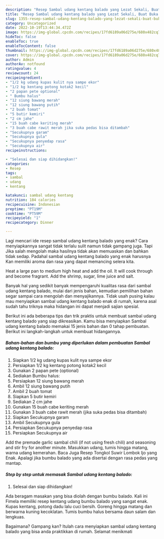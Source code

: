 ```yaml
---
description: "Resep Sambal udang kentang balado yang Lezat Sekali, Buat Buka Puasa Lezat"
title: "Resep Sambal udang kentang balado yang Lezat Sekali, Buat Buka Puasa Lezat"
slug: 1355-resep-sambal-udang-kentang-balado-yang-lezat-sekali-buat-buka-puasa-lezat
category: Uncategorized
date: 2022-10-19T13:44:34.472Z
image: https://img-global.cpcdn.com/recipes/17fd6189a06d275e/680x482cq70/sambal-udang-kentang-balado-foto-resep-utama.jpg
hideToc: false
enableToc: true
enableTocContent: false
thumbnail: https://img-global.cpcdn.com/recipes/17fd6189a06d275e/680x482cq70/sambal-udang-kentang-balado-foto-resep-utama.jpg
cover: https://img-global.cpcdn.com/recipes/17fd6189a06d275e/680x482cq70/sambal-udang-kentang-balado-foto-resep-utama.jpg
author: Admin
authorAv: notfound
ratingvalue: 4
reviewcount: 24
recipeingredient:
- "1/2 kg udang kupas kulit nya sampe ekor"
- "1/2 kg kentang potong kotak2 kecil"
- "2 papan pete optional"
- " Bumbu halus"
- "12 siung bawang merah"
- "12 siung bawang putih"
- "2 buah tomat"
- "5 butir kemiri"
- "2 cm jahe"
- "15 buah cabe keriting merah"
- "3 buah cabe rawit merah jika suka pedas bisa ditambah"
- "Secukupnya garam"
- "Secukupnya gula"
- "Secukupnya penyedap rasa"
- "Secukupnya air"
recipeinstructions:

- "Selesai dan siap dihidangkan!"
categories:
- Resep
tags:
- sambal
- udang
- kentang

katakunci: sambal udang kentang 
nutrition: 184 calories
recipecuisine: Indonesian
preptime: "PT19M"
cooktime: "PT59M"
recipeyield: "1"
recipecategory: Dinner

---
```



Lagi mencari ide resep sambal udang kentang balado yang enak? Cara menyiapkannya sangat tidak terlalu sulit namun tidak gampang juga. Tapi Jika salah mengolah maka hasilnya tidak akan memuaskan dan bahkan tidak sedap. Padahal sambal udang kentang balado yang enak harusnya Kan memiliki aroma dan rasa yang dapat memancing selera kita.


Heat a large pan to medium high heat and add the oil. It will cook through and become fragrant. Add the shrimp, sugar, lime juice and salt.

Banyak hal yang sedikit banyak mempengaruhi kualitas rasa dari sambal udang kentang balado, mulai dari jenis bahan, kemudian pemilihan bahan segar sampai cara mengolah dan menyajikannya. Tidak usah pusing kalau mau menyiapkan sambal udang kentang balado enak di rumah, karena asal sudah tahu triknya maka hidangan ini dapat menjadi sajian spesial.


Berikut ini ada beberapa tips dan trik praktis untuk membuat sambal udang kentang balado yang siap dikreasikan. Kamu bisa menyiapkan Sambal udang kentang balado memakai 15 jenis bahan dan 0 tahap pembuatan. Berikut ini langkah-langkah untuk membuat hidangannya.

<!--inarticleads1-->

##### Bahan-bahan dan bumbu yang diperlukan dalam pembuatan Sambal udang kentang balado:

1. Siapkan 1/2 kg udang kupas kulit nya sampe ekor
1. Persiapkan 1/2 kg kentang potong kotak2 kecil
1. Gunakan 2 papan pete (optional)
1. Sediakan  Bumbu halus:
1. Persiapkan 12 siung bawang merah
1. Ambil 12 siung bawang putih
1. Ambil 2 buah tomat
1. Siapkan 5 butir kemiri
1. Sediakan 2 cm jahe
1. Gunakan 15 buah cabe keriting merah
1. Gunakan 3 buah cabe rawit merah (jika suka pedas bisa ditambah)
1. Siapkan Secukupnya garam
1. Ambil Secukupnya gula
1. Persiapkan Secukupnya penyedap rasa
1. Persiapkan Secukupnya air


Add the premade garlic sambal chili (if not using fresh chili) and seasoning and stir fry for another minute. Masukkan udang, tumis hingga matang, warna udang kemerahan. Baca Juga Resep Tongkol Suwir Lombok Ijo yang Enak. Apalagi jika bumbu balado yang ada disertai dengan rasa pedas yang mantap. 

<!--inarticleads2-->

##### Step by step untuk memasak Sambal udang kentang balado:


1. Selesai dan siap dihidangkan!

Ada beragam masakan yang bisa diolah dengan bumbu balado. Kali ini Fimela memiliki resep kentang udang bumbu balado yang sangat enak. Kupas kentang, potong dadu lalu cuci bersih. Goreng hingga matang dan berwarna kuning kecoklatan. Tumis bumbu halus bersama daun salam dan lengkuas. 

Bagaimana? Gampang kan? Itulah cara menyiapkan sambal udang kentang balado yang bisa anda praktikkan di rumah. Selamat menikmati
